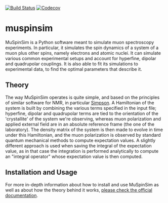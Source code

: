 [![Build Status](https://github.com/muon-spectroscopy-computational-project/muspinsim/actions/workflows/test.yml/badge.svg?branch=main)](https://github.com/muon-spectroscopy-computational-project/muspinsim/actions/workflows/test.yml)
[![Codecov](https://codecov.io/gh/muon-spectroscopy-computational-project/muspinsim/branch/main/graph/badge.svg)](https://codecov.io/gh/muon-spectroscopy-computational-project/muspinsim)

# muspinsim

MuSpinSim is a Python software meant to simulate muon spectroscopy experiments. In particular, it simulates the spin dynamics of a system of a muon plus other spins, namely electrons and atomic nuclei. It can simulate various common experimental setups and account for hyperfine, dipolar and quadrupolar couplings. It is also able to fit its simulations
to experimental data, to find the optimal parameters that describe it.

## Theory

The way MuSpinSim operates is quite simple, and based on the principles of similar software for NMR, in particular [Simpson](https://pdfs.semanticscholar.org/c391/6ccc8f32ee3cad4820d73ecde101a268b9a3.pdf). A Hamiltonian of the system is built by combining the various terms specified in the input file; hyperfine, dipolar and quadrupolar terms are tied to the orientation of the 'crystallite' of the system we're observing, whereas muon polarization and applied external field are in an absolute reference frame (the one of the laboratory). The density matrix of the system is then made to evolve in time under this Hamiltonian, and the muon polarization is observed by standard quantum mechanical methods to compute expectation values. A slightly different approach is used when saving the integral of the expectation value, as in that case the integration is performed analytically to compute an "integral operator" whose expectation value is then computed.

## Installation and Usage

For more in-depth information about how to install and use MuSpinSim as well as about how the theory behind it works, [please check the official documentation](https://muon-spectroscopy-computational-project.github.io/muspinsim/).
